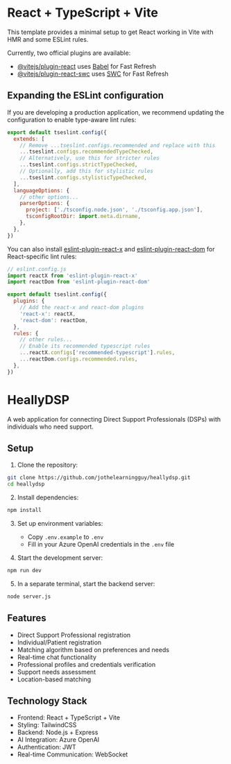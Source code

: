# React + TypeScript + Vite

This template provides a minimal setup to get React working in Vite with HMR and some ESLint rules.

Currently, two official plugins are available:

- [@vitejs/plugin-react](https://github.com/vitejs/vite-plugin-react/blob/main/packages/plugin-react/README.md) uses [Babel](https://babeljs.io/) for Fast Refresh
- [@vitejs/plugin-react-swc](https://github.com/vitejs/vite-plugin-react-swc) uses [SWC](https://swc.rs/) for Fast Refresh

## Expanding the ESLint configuration

If you are developing a production application, we recommend updating the configuration to enable type-aware lint rules:

```js
export default tseslint.config({
  extends: [
    // Remove ...tseslint.configs.recommended and replace with this
    ...tseslint.configs.recommendedTypeChecked,
    // Alternatively, use this for stricter rules
    ...tseslint.configs.strictTypeChecked,
    // Optionally, add this for stylistic rules
    ...tseslint.configs.stylisticTypeChecked,
  ],
  languageOptions: {
    // other options...
    parserOptions: {
      project: ['./tsconfig.node.json', './tsconfig.app.json'],
      tsconfigRootDir: import.meta.dirname,
    },
  },
})
```

You can also install [eslint-plugin-react-x](https://github.com/Rel1cx/eslint-react/tree/main/packages/plugins/eslint-plugin-react-x) and [eslint-plugin-react-dom](https://github.com/Rel1cx/eslint-react/tree/main/packages/plugins/eslint-plugin-react-dom) for React-specific lint rules:

```js
// eslint.config.js
import reactX from 'eslint-plugin-react-x'
import reactDom from 'eslint-plugin-react-dom'

export default tseslint.config({
  plugins: {
    // Add the react-x and react-dom plugins
    'react-x': reactX,
    'react-dom': reactDom,
  },
  rules: {
    // other rules...
    // Enable its recommended typescript rules
    ...reactX.configs['recommended-typescript'].rules,
    ...reactDom.configs.recommended.rules,
  },
})
```

# HeallyDSP

A web application for connecting Direct Support Professionals (DSPs) with individuals who need support.

## Setup

1. Clone the repository:
```bash
git clone https://github.com/jothelearningguy/heallydsp.git
cd heallydsp
```

2. Install dependencies:
```bash
npm install
```

3. Set up environment variables:
   - Copy `.env.example` to `.env`
   - Fill in your Azure OpenAI credentials in the `.env` file

4. Start the development server:
```bash
npm run dev
```

5. In a separate terminal, start the backend server:
```bash
node server.js
```

## Features

- Direct Support Professional registration
- Individual/Patient registration
- Matching algorithm based on preferences and needs
- Real-time chat functionality
- Professional profiles and credentials verification
- Support needs assessment
- Location-based matching

## Technology Stack

- Frontend: React + TypeScript + Vite
- Styling: TailwindCSS
- Backend: Node.js + Express
- AI Integration: Azure OpenAI
- Authentication: JWT
- Real-time Communication: WebSocket
